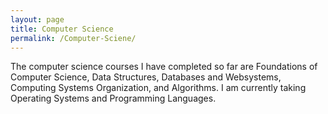 ```yaml
---
layout: page
title: Computer Science
permalink: /Computer-Sciene/
---
```


The computer science courses I have completed so far are Foundations of Computer Science, Data Structures, Databases and Websystems, Computing Systems Organization, and Algorithms. I am currently taking Operating Systems and Programming Languages.